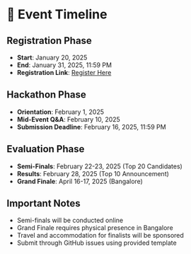 # 📅 Event Timeline

## Registration Phase
- **Start**: January 20, 2025
- **End**: January 31, 2025, 11:59 PM
- **Registration Link**: [Register Here](https://forms.gle/QQQ5UR5nbScfbWkUA)

## Hackathon Phase
- **Orientation**: February 1, 2025
- **Mid-Event Q&A**: February 10, 2025
- **Submission Deadline**: February 16, 2025, 11:59 PM

## Evaluation Phase
- **Semi-Finals**: February 22-23, 2025 (Top 20 Candidates)
- **Results**: February 28, 2025 (Top 10 Announcement)
- **Grand Finale**: April 16-17, 2025 (Bangalore)

## Important Notes
- Semi-finals will be conducted online
- Grand Finale requires physical presence in Bangalore
- Travel and accommodation for finalists will be sponsored
- Submit through GitHub issues using provided template
